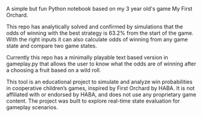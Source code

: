 A simple but fun Python notebook based on my 3 year old's game My First Orchard.

This repo has analytically solved and confirmed by simulations that the odds of winning with the best strategy is 63.2% from the start of the game. With the right inputs it can also calculate odds of winning from any game state and compare two game states.  

Currently this repo has a minimally playable text based version in gameplay.py that allows the user to know what the odds are of winning after a choosing a fruit based on a wild roll. 

This tool is an educational project to simulate and analyze win probabilities in cooperative children’s games, inspired by First Orchard by HABA.
It is not affiliated with or endorsed by HABA, and does not use any proprietary game content. The project was built to explore real-time state evaluation for gameplay scenarios.